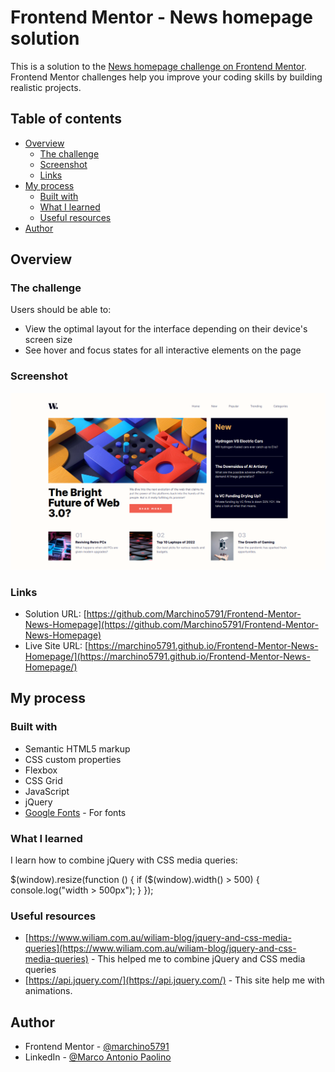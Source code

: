 # Frontend Mentor - News homepage solution

This is a solution to the [News homepage challenge on Frontend Mentor](https://www.frontendmentor.io/challenges/news-homepage-H6SWTa1MFl). Frontend Mentor challenges help you improve your coding skills by building realistic projects. 

## Table of contents

- [Overview](#overview)
  - [The challenge](#the-challenge)
  - [Screenshot](#screenshot)
  - [Links](#links)
- [My process](#my-process)
  - [Built with](#built-with)
  - [What I learned](#what-i-learned)
  - [Useful resources](#useful-resources)
- [Author](#author)

## Overview

### The challenge

Users should be able to:

- View the optimal layout for the interface depending on their device's screen size
- See hover and focus states for all interactive elements on the page

### Screenshot

![News homepage screenshot](https://github.com/Marchino5791/Frontend-Mentor-News-Homepage/blob/main/Screenshot%202023-01-09%2019.26.38.png)

### Links

- Solution URL: [https://github.com/Marchino5791/Frontend-Mentor-News-Homepage](https://github.com/Marchino5791/Frontend-Mentor-News-Homepage)
- Live Site URL: [https://marchino5791.github.io/Frontend-Mentor-News-Homepage/](https://marchino5791.github.io/Frontend-Mentor-News-Homepage/)

## My process

### Built with

- Semantic HTML5 markup
- CSS custom properties
- Flexbox
- CSS Grid
- JavaScript
- jQuery
- [Google Fonts](https://fonts.google.com) - For fonts

### What I learned

I learn how to combine jQuery with CSS media queries:

$(window).resize(function () { 
  if ($(window).width() > 500) {
    console.log("width > 500px");
  }
 });

### Useful resources

- [https://www.wiliam.com.au/wiliam-blog/jquery-and-css-media-queries](https://www.wiliam.com.au/wiliam-blog/jquery-and-css-media-queries) - This helped me to combine jQuery and CSS media queries
- [https://api.jquery.com/](https://api.jquery.com/) - This site help me with animations.

## Author

- Frontend Mentor - [@marchino5791](https://www.frontendmentor.io/profile/marchino5791)
- LinkedIn - [@Marco Antonio Paolino](https://www.linkedin.com/in/marco-paolino/)
